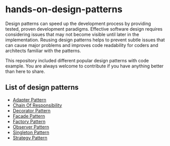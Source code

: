 # hands-on-design-patterns
Design patterns can speed up the development process by providing tested, proven development paradigms. Effective software design requires considering issues that may not become visible until later in the implementation. Reusing design patterns helps to prevent subtle issues that can cause major problems and improves code readability for coders and architects familiar with the patterns.

This repository included different popular design patterns with code example.
You are always welcome to contribute if you have anything better than here to share.


## List of design patterns
* [Adapter Pattern](https://www.google.com)
* [Chain Of Responsibility](https://www.google.com)
* [Decorator Pattern](https://www.google.com)
* [Facade Pattern](https://www.google.com)
* [Factory Pattern](https://www.google.com)
* [Observer Pattern](https://www.google.com)
* [Singleton Pattern](https://www.google.com)
* [Strategy Pattern](https://www.google.com)
